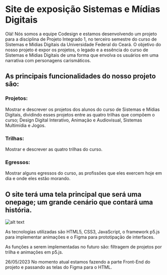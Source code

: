 # Site de exposição Sistemas e Mídias Digitais


Olá! Nós somos a equipe Codesign e estamos desenvolvendo um projeto para a disciplina de Projeto Integrado 1, no terceiro semestre do curso de Sistemas e Mídias Digitais da Universidade Federal do Ceará.
O objetivo do nosso projeto é expor os projetos, o legado e a essência do curso de Sistemas e Mídias Digitais de uma forma que envolva os usuários em uma narrativa com personagens carismáticos.

## As principais funcionalidades do nosso projeto são:

### Projetos:
Mostrar e descrever os projetos dos alunos do curso de Sistemas e Mídias Digitais, dividindo esses projetos entre as quatro trilhas que compõem o curso; Design Digital Interativo, Animação e Audiovisual, Sistemas Multimídia e Jogos.

### Trilhas:
Mostrar e descrever as quatro trilhas do curso.

### Egressos:
Mostrar alguns egressos do curso, as profissões que eles exercem hoje em dia e onde eles estão morando.

## O site terá uma tela principal que será uma onepage; um grande cenário que contará uma história.
![alt text](https://i.imgur.com/cD0zU1N.png)

As tecnologias utilizadas são HTML5, CSS3, JavaScript, o framework p5.js para implementar animações e o Figma para prototipação de interfaces.

As funções a serem implementadas no futuro são: filtragem de projetos por trilha e animações em p5.js. 

26/05/2023
No momento atual estamos fazendo a parte Front-End do projeto e passando as telas do Figma para o HTML.
